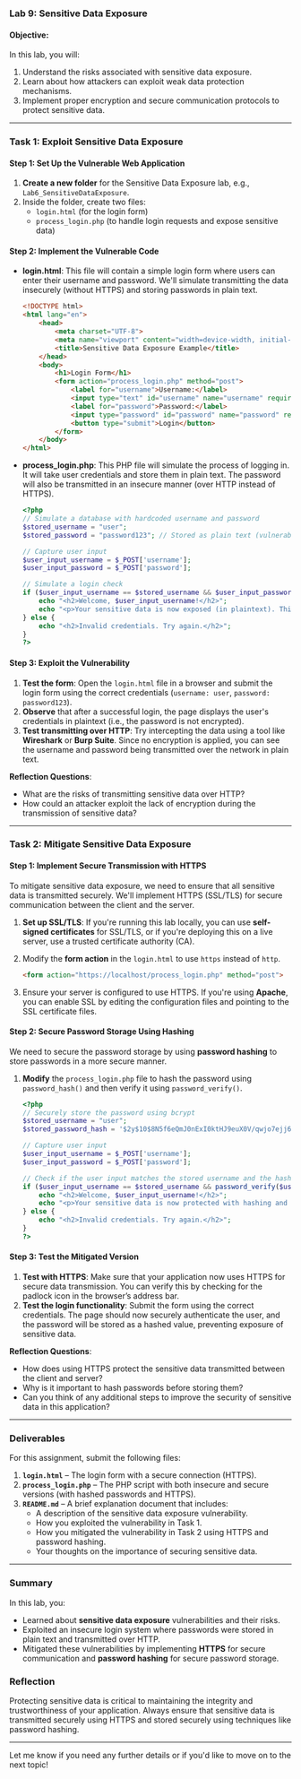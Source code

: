 
### **Lab 9: Sensitive Data Exposure**

#### **Objective:**
In this lab, you will:
1. Understand the risks associated with sensitive data exposure.
2. Learn about how attackers can exploit weak data protection mechanisms.
3. Implement proper encryption and secure communication protocols to protect sensitive data.

---

### **Task 1: Exploit Sensitive Data Exposure**

#### **Step 1: Set Up the Vulnerable Web Application**

1. **Create a new folder** for the Sensitive Data Exposure lab, e.g., `Lab6_SensitiveDataExposure`.
2. Inside the folder, create two files:
   - `login.html` (for the login form)
   - `process_login.php` (to handle login requests and expose sensitive data)

#### **Step 2: Implement the Vulnerable Code**

- **login.html**: This file will contain a simple login form where users can enter their username and password. We'll simulate transmitting the data insecurely (without HTTPS) and storing passwords in plain text.

  ```html
  <!DOCTYPE html>
  <html lang="en">
      <head>
          <meta charset="UTF-8">
          <meta name="viewport" content="width=device-width, initial-scale=1.0">
          <title>Sensitive Data Exposure Example</title>
      </head>
      <body>
          <h1>Login Form</h1>
          <form action="process_login.php" method="post">
              <label for="username">Username:</label>
              <input type="text" id="username" name="username" required><br>
              <label for="password">Password:</label>
              <input type="password" id="password" name="password" required><br>
              <button type="submit">Login</button>
          </form>
      </body>
  </html>
  ```

- **process_login.php**: This PHP file will simulate the process of logging in. It will take user credentials and store them in plain text. The password will also be transmitted in an insecure manner (over HTTP instead of HTTPS).

  ```php
  <?php
  // Simulate a database with hardcoded username and password
  $stored_username = "user";
  $stored_password = "password123"; // Stored as plain text (vulnerable)

  // Capture user input
  $user_input_username = $_POST['username'];
  $user_input_password = $_POST['password'];

  // Simulate a login check
  if ($user_input_username == $stored_username && $user_input_password == $stored_password) {
      echo "<h2>Welcome, $user_input_username!</h2>";
      echo "<p>Your sensitive data is now exposed (in plaintext). This is insecure!</p>";
  } else {
      echo "<h2>Invalid credentials. Try again.</h2>";
  }
  ?>
  ```

#### **Step 3: Exploit the Vulnerability**

1. **Test the form**: Open the `login.html` file in a browser and submit the login form using the correct credentials (`username: user`, `password: password123`).
2. **Observe** that after a successful login, the page displays the user's credentials in plaintext (i.e., the password is not encrypted).
3. **Test transmitting over HTTP**: Try intercepting the data using a tool like **Wireshark** or **Burp Suite**. Since no encryption is applied, you can see the username and password being transmitted over the network in plain text.

**Reflection Questions**:
- What are the risks of transmitting sensitive data over HTTP?
- How could an attacker exploit the lack of encryption during the transmission of sensitive data?

---

### **Task 2: Mitigate Sensitive Data Exposure**

#### **Step 1: Implement Secure Transmission with HTTPS**

To mitigate sensitive data exposure, we need to ensure that all sensitive data is transmitted securely. We'll implement HTTPS (SSL/TLS) for secure communication between the client and the server.

1. **Set up SSL/TLS**: If you're running this lab locally, you can use **self-signed certificates** for SSL/TLS, or if you're deploying this on a live server, use a trusted certificate authority (CA).
   
2. Modify the **form action** in the `login.html` to use `https` instead of `http`.

   ```html
   <form action="https://localhost/process_login.php" method="post">
   ```

3. Ensure your server is configured to use HTTPS. If you're using **Apache**, you can enable SSL by editing the configuration files and pointing to the SSL certificate files.

#### **Step 2: Secure Password Storage Using Hashing**

We need to secure the password storage by using **password hashing** to store passwords in a more secure manner.

1. **Modify** the `process_login.php` file to hash the password using `password_hash()` and then verify it using `password_verify()`.

   ```php
   <?php
   // Securely store the password using bcrypt
   $stored_username = "user";
   $stored_password_hash = '$2y$10$8N5f6eQmJ0nExI0ktHJ9euX0V/qwjo7ejj64ZPaAlcxL2w5Xhbn3K'; // password123 hashed using bcrypt

   // Capture user input
   $user_input_username = $_POST['username'];
   $user_input_password = $_POST['password'];

   // Check if the user input matches the stored username and the hashed password
   if ($user_input_username == $stored_username && password_verify($user_input_password, $stored_password_hash)) {
       echo "<h2>Welcome, $user_input_username!</h2>";
       echo "<p>Your sensitive data is now protected with hashing and secure transmission.</p>";
   } else {
       echo "<h2>Invalid credentials. Try again.</h2>";
   }
   ?>
   ```

#### **Step 3: Test the Mitigated Version**

1. **Test with HTTPS**: Make sure that your application now uses HTTPS for secure data transmission. You can verify this by checking for the padlock icon in the browser’s address bar.
2. **Test the login functionality**: Submit the form using the correct credentials. The page should now securely authenticate the user, and the password will be stored as a hashed value, preventing exposure of sensitive data.

**Reflection Questions**:
- How does using HTTPS protect the sensitive data transmitted between the client and server?
- Why is it important to hash passwords before storing them?
- Can you think of any additional steps to improve the security of sensitive data in this application?

---

### **Deliverables**

For this assignment, submit the following files:

1. **`login.html`** – The login form with a secure connection (HTTPS).
2. **`process_login.php`** – The PHP script with both insecure and secure versions (with hashed passwords and HTTPS).
3. **`README.md`** – A brief explanation document that includes:
   - A description of the sensitive data exposure vulnerability.
   - How you exploited the vulnerability in Task 1.
   - How you mitigated the vulnerability in Task 2 using HTTPS and password hashing.
   - Your thoughts on the importance of securing sensitive data.

---

### **Summary**

In this lab, you:
- Learned about **sensitive data exposure** vulnerabilities and their risks.
- Exploited an insecure login system where passwords were stored in plain text and transmitted over HTTP.
- Mitigated these vulnerabilities by implementing **HTTPS** for secure communication and **password hashing** for secure password storage.

### **Reflection**

Protecting sensitive data is critical to maintaining the integrity and trustworthiness of your application. Always ensure that sensitive data is transmitted securely using HTTPS and stored securely using techniques like password hashing.

---

Let me know if you need any further details or if you'd like to move on to the next topic!